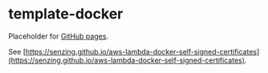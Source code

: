 # template-docker

Placeholder for [GitHub pages](https://pages.github.com/).

See [https://senzing.github.io/aws-lambda-docker-self-signed-certificates](https://senzing.github.io/aws-lambda-docker-self-signed-certificates).
